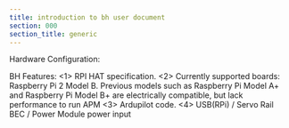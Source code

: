 ```yaml
---
title: introduction to bh user document
section: 000
section_title: generic
---
```



Hardware Configuration:

BH Features:
<1> RPI HAT specification.
<2> Currently supported boards:
    Raspberry Pi 2 Model B. Previous models such as Raspberry Pi Model A+ and Raspberry Pi Model B+ are electrically compatible, but lack performance to run APM
<3> Ardupilot code.
<4> USB(RPi) / Servo Rail BEC / Power Module power input
